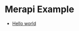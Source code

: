 # Merapi Example

- [Hello world](https://github.com/cyberid41/merapi-example/tree/master/hello%20world)


